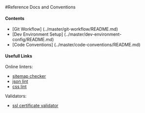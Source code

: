 #Reference Docs and Conventions

#### Contents
- [Git Workflow] (../master/git-workflow/README.md)
- [Dev Environment Setup] (../master/dev-environment-config/README.md)
- [Code Conventions] (../master/code-conventions/README.md)

#### Usefull Links
  Online linters:
  - [sitemap checker](http://www.xmlcheck.com)
  - [json lint](http://jsonlint.com)
  - [css lint](http://csslint.net)  

  Validators:  
  - [ssl certificate validator](https://www.ssllabs.com/ssltest/index.html)
